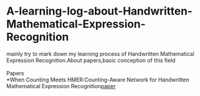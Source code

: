 # A-learning-log-about-Handwritten-Mathematical-Expression-Recognition
  mainly try to mark down my learning process of Handwritten Mathematical Expression Recognition.About papers,basic conception of this field
\
\
Papers\
*When Counting Meets HMER:Counting-Aware Network for Handwritten Mathematical Expression Recognition[paper](https://arxiv.org/abs/2207.11463)
